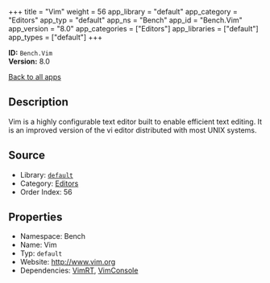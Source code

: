 ﻿+++
title = "Vim"
weight = 56
app_library = "default"
app_category = "Editors"
app_typ = "default"
app_ns = "Bench"
app_id = "Bench.Vim"
app_version = "8.0"
app_categories = ["Editors"]
app_libraries = ["default"]
app_types = ["default"]
+++

**ID:** `Bench.Vim`  
**Version:** 8.0  
<!--more-->

[Back to all apps](/apps/)

## Description
Vim is a highly configurable text editor built to enable efficient text editing.
It is an improved version of the vi editor distributed with most UNIX systems.

## Source

* Library: [`default`](/app_libraries/default)
* Category: [Editors](/app_categories/editors)
* Order Index: 56

## Properties

* Namespace: Bench
* Name: Vim
* Typ: `default`
* Website: <http://www.vim.org>
* Dependencies: [VimRT](/apps/Bench.VimRT), [VimConsole](/apps/Bench.VimConsole)

